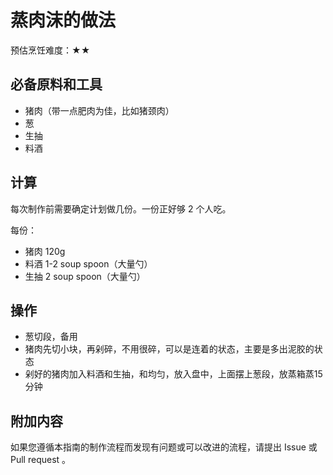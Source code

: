 # 蒸肉沫的做法

预估烹饪难度：★★

## 必备原料和工具

- 猪肉（带一点肥肉为佳，比如猪颈肉）
- 葱
- 生抽
- 料酒

## 计算

每次制作前需要确定计划做几份。一份正好够 2 个人吃。

每份：

- 猪肉 120g
- 料酒 1-2 soup spoon（大量勺）
- 生抽 2 soup spoon（大量勺）

## 操作

- 葱切段，备用
- 猪肉先切小块，再剁碎，不用很碎，可以是连着的状态，主要是多出泥胶的状态
- 剁好的猪肉加入料酒和生抽，和均匀，放入盘中，上面摆上葱段，放蒸箱蒸15分钟

## 附加内容

如果您遵循本指南的制作流程而发现有问题或可以改进的流程，请提出 Issue 或 Pull request 。